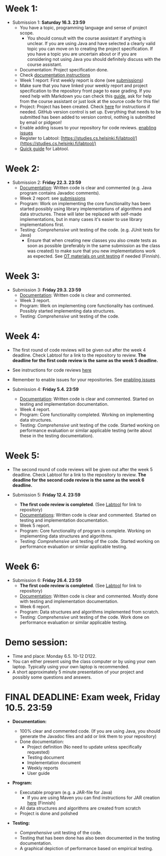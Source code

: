 # Week 1:

* Submission 1: **Saturday 16.3. 23:59**
    * You have a topic, programming language and sense of project scope.
      * You should consult with the course assistant if anything is unclear. If you are using Java and have selected a clearly valid topic you can move on to creating the project specification. If you have a topic you are uncertain about or if you are considering not using Java you should definitely discuss with the course assistant.
    * Documentation: Project specification done.
    * Check [documentation instructions](dokumentaatio.md)
    * Week 1 report: First weekly report is done (see [submissions](palautukset.md))
    * Make sure that you have linked your weekly report and project specification to the repository front page to ease grading. If you need help with Markdown you can check this [guide](https://guides.github.com/features/mastering-markdown/), ask for help from the course assistant or just look at the source code for this file!
    * Project: Project has been created. Check [here](maven-gradle.md) for instructions if needed. GitHub version control is set up. Everything that needs to be submitted has been added to version control, nothing is submitted by email or pidgeon!
    * Enable adding issues to your repository for code reviews. [enabling issues](issuet.md)
    * Register to Labtool: [https://studies.cs.helsinki.fi/labtool/](https://studies.cs.helsinki.fi/labtool/)
    * [Quick guide](labtool.md) for Labtool.

# Week 2:

* Submission 2: **Friday 22.3. 23:59**
    * [Documentation](dokumentaatio.md): Written code is clear and commented (e.g. Java program contains Javadoc comments).
    * Week 2 report: see [submissions](palautukset.md)
    * Program: Work on implementing the core functionality has been started possibly using library implementations of algorithms and data structures. These will later be replaced with self-made implementations, but in many cases it's easier to use library implementations first.
    * Testing: *Comprehensive* unit testing of the code. (e.g. JUnit tests for Java)
		* Ensure that when creating new classes you also create tests as soon as possible (preferably in the same submission as the class was created) to make sure that you new implementations work as expected. See [OT materials on unit testing](https://github.com/mluukkai/Ohjelmistotekniikka2018/blob/master/web/junit.md) if needed (Finnish).

# Week 3:

* Submission 3: **Friday 29.3. 23:59**
    * [Documentation](dokumentaatio.md): Written code is clear and commented.
    * Week 3 report.
    * Program: Werk on implementing core functionality has continued. Possibly started implementing data structures.
    * Testing: *Comprehensive* unit testing of the code.

# Week 4:

* The first round of code reviews will be given out after the week 4 deadline. Check Labtool for a link to the repository to review. **The deadline for the first code review is the same as the week 5 deadline.**
* See instructions for code reviews [here](vertaisarvioinnit.md)
* Remember to enable issues for your repositories. See [enabling issues](issuet.md)

* Submission 4: **Friday 5.4. 23:59**
    * [Documentation](dokumentaatio.md): Written code is clear and commented. Started on testing and implementation documentation.
    * Week 4 report.
    * Program: Core functionality completed. Working on implementing data structures.
    * Testing: *Comprehensive* unit testing of the code. Started working on performance evaluation or similar applicable testing (write about these in the testing documentation).

# Week 5:

* The second round of code reviews will be given out after the week 5 deadline. Check Labtool for a link to the repository to review. **The deadline for the second code review is the same as the week 6 deadline.**

* Submission 5: **Friday 12.4. 23:59**
   * **The first code review is completed**. (See [Labtool](https://studies.cs.helsinki.fi/labtool/) for link to repository)
   * [Documentations](dokumentaatio.md): Written code is clear and commented. Started on testing and implementation documentation.
   * Week 5 report.
   * Program: Core functionality of program is complete. Working on implementing data structures and algorithms.
   * Testing: *Comprehensive* unit testing of the code. Started working on performance evaluation or similar applicable testing.

# Week 6:

* Submission 6: **Friday 26.4. 23:59**
   * **The first code review is completed**. (See [Labtool](https://studies.cs.helsinki.fi/labtool/) for link to repository)
   * [Documentation](dokumentaatio.md): Written code is clear and commented. Mostly done with testing and implementation documentation.
   * Week 6 report.
   * Program: Data structures and algorithms implemented from scratch.
   * Testing: *Comprehensive* unit testing of the code. Work done on performance evaluation or similar applicable testing.

# Demo session:

<!--* The exact time and date will be available later.-->
* Time and place: Monday 6.5. 10-12 D122.
* You can either present using the class computer or by using your own laptop. Typically using your own laptop is recommended.
* A short approximately 5 minute presentation of your project and possibly some questions and answers.

# FINAL DEADLINE: Exam week, Friday 10.5. 23:59
* **Documentation:**
    * 100% clear and commented code. (If you are using Java, you should generate the Javadoc files and add or link them to your repository)
    * Done documentation:
         * Project definition (No need to update unless specifically requested)
         * Testing document
         * Implementation document
         * Weekly reports
         * User guide

* **Program:**
    * Executable program (e.g. a JAR-file for Java)
        * If you are using Maven you can find instructions for JAR creation [here](https://github.com/javaLabra/Javalabra2017-6/blob/master/ohjeet/Deadline-6.md) (Finnish)
    * All data structures and algorithms are created from scratch
    * Project is done and polished

* **Testing:**
    * *Comprehensive* unit testing of the code.
    * Testing that has been done has also been documented in the testing documentation.
    * A graphical depiction of performance based on empirical testing.
